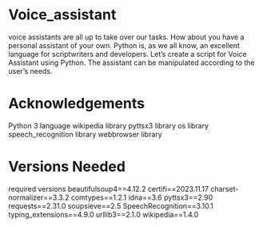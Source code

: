 # Voice_assistant
voice assistants are all up to take over our tasks.  How about you have a personal assistant of your own. Python is, as we all know, an excellent language for scriptwriters and developers. Let’s create a script for Voice Assistant using Python. The assistant can be manipulated according to the user’s needs. 
# Acknowledgements
Python 3 language
wikipedia library
pyttsx3 library
os library
speech_recognition library
webbrowser library
# Versions Needed
required versions 
beautifulsoup4==4.12.2
certifi==2023.11.17
charset-normalizer==3.3.2
comtypes==1.2.1
idna==3.6
pyttsx3==2.90
requests==2.31.0
soupsieve==2.5
SpeechRecognition==3.10.1
typing_extensions==4.9.0
urllib3==2.1.0
wikipedia==1.4.0
